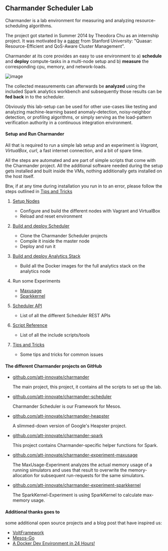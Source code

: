 Charmander Scheduler Lab
------------------------

Charmander is a lab environment for measuring and analyzing resource-scheduling algorithms.

The project got started in Summer 2014 by Theodora Chu as an internship project. It was motivated by a [paper][18] from
Stanford University: "Quasar: Resource-Efficient and QoS-Aware Cluster Management".

Charmander at its core provides an easy to use environment to a) **schedule** and **deploy** compute-tasks in a multi-node setup
and b) **measure** the corresponding cpu, memory, and network-loads.

![image](https://github.com/att-innovate/charmander/blob/master/docs/assets/CharmanderSchedulerLab.png?raw=true)

The collected measurements can afterwards be **analyzed** using the included Spark analytics workbench and subsequently
those results can be **fed back** in to the scheduler.

Obviously this lab-setup can be used for other use-cases like testing and analyzing machine-learning based anomaly-detection,
noisy-neighbor detection, or profiling algorithms, or simply serving as the load-pattern verification authority in a continuous integration environment.

#### Setup and Run Charmander

All that is required to run a simple lab setup and an experiment is _Vagrant_, _VirtualBox_, _curl_, a fast internet connection,
and a bit of spare time.

All the steps are automated and are part of simple scripts that come with the Charmander project. All the additional
software needed during the setup gets installed and built inside the VMs, nothing additionally gets installed on
the host itself.

Btw, if at any time during installation you run in to an error, please follow the steps outlined in [Tips and Tricks][14]

1. [Setup Nodes][5]

    - Configure and build the different nodes with Vagrant and VirtualBox
    - Reload and reset environment

2. [Build and deploy Scheduler][6]

    - Clone the Charmander Scheduler projects
    - Compile it inside the master node
    - Deploy and run it

3. [Build and deploy Analytics Stack][8]

    - Build all the Docker images for the full analytics stack on the analytics node

4. Run some Experiments

    - [Maxusage][9]
    - [Sparkkernel][10]

5. [Scheduler API][12]

    - List of all the different Scheduler REST APIs

6. [Script Reference][13]

    - List of all the include scripts/tools

7. [Tips and Tricks][14]

    - Some tips and tricks for common issues



#### The different Charmander projects on GitHub


- [github.com/att-innovate/charmander][1]

    The main project, this project, it contains all the scripts to set up the lab.

- [github.com/att-innovate/charmander-scheduler][2]

    Charmander Scheduler is our Framework for Mesos.

- [github.com/att-innovate/charmander-heapster][3]

    A slimmed-down version of Google's Heapster project.

- [github.com/att-innovate/charmander-spark][4]

    This project contains Charmander-specific helper functions for Spark.

- [github.com/att-innovate/charmander-experiment-maxusage][9]

    The MaxUsage-Experiment analyzes the actual memory usage of a running simulators and uses that result to overwrite the memory-allocation for subsequent run-requests for the same simulators.

- [github.com/att-innovate/charmander-experiment-sparkkernel][10]

    The SparkKernel-Experiment is using SparkKernel to calculate max-memory usage.


#### Additional thanks goes to

some additional open source projects and a blog post that have inspired us:
- [VoltFramework][15]
- [Mesos-Go][16]
- [A Docker Dev Environment in 24 Hours!][17]


[1]: https://github.com/att-innovate/charmander
[2]: https://github.com/att-innovate/charmander-scheduler
[3]: https://github.com/att-innovate/charmander-heapster
[4]: https://github.com/att-innovate/charmander-spark
[5]: https://github.com/att-innovate/charmander/blob/master/docs/SETUPNODES.md
[6]: https://github.com/att-innovate/charmander/blob/master/docs/SETUPSCHEDULER.md
[7]: https://github.com/att-innovate/charmander/blob/master/docs/SETUPSIMULATOR.md
[8]: https://github.com/att-innovate/charmander/blob/master/docs/SETUPANALYTICS.md
[9]: https://github.com/att-innovate/charmander-experiment-maxusage
[10]: https://github.com/att-innovate/charmander-experiment-sparkkernel
[11]: https://github.com/ibm-et/spark-kernel
[12]: https://github.com/att-innovate/charmander/blob/master/docs/SCHEDULERAPI.md
[13]: https://github.com/att-innovate/charmander/blob/master/docs/SCRIPTS.md
[14]: https://github.com/att-innovate/charmander/blob/master/docs/TRICKSTIPS.md
[15]: https://github.com/VoltFramework/volt
[16]: https://github.com/mesos/mesos-go
[17]: http://blog.relateiq.com/a-docker-dev-environment-in-24-hours-part-2-of-2/
[18]: http://web.stanford.edu/group/mast/cgi-bin/drupal/content/quasar-resource-efficient-and-qos-aware-cluster-management

